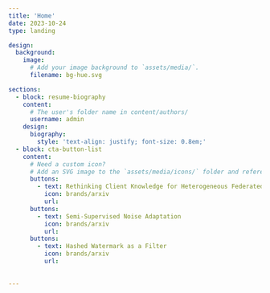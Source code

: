 ```yaml
---
title: 'Home'
date: 2023-10-24
type: landing

design:
  background:
    image:
      # Add your image background to `assets/media/`.
      filename: bg-hue.svg

sections:
  - block: resume-biography
    content:
      # The user's folder name in content/authors/
      username: admin
    design:
      biography:
        style: 'text-align: justify; font-size: 0.8em;'
  - block: cta-button-list
    content:
      # Need a custom icon?
      # Add an SVG image to the `assets/media/icons/` folder and reference it in the `icon` field below
      buttons:
        - text: Rethinking Client Knowledge for Heterogeneous Federated Learning
          icon: brands/arxiv
          url: 
      buttons:
        - text: Semi-Supervised Noise Adaptation
          icon: brands/arxiv
          url: 
      buttons:
        - text: Hashed Watermark as a Filter
          icon: brands/arxiv
          url: 
      
        
---
```

